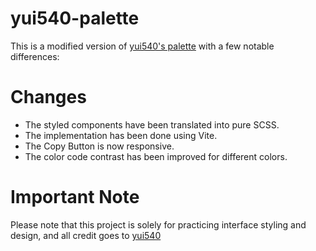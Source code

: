 # yui540-palette

This is a modified version of [yui540's palette](https://github.com/yui540/palette) with a few notable differences:

# Changes

- The styled components have been translated into pure SCSS.
- The implementation has been done using Vite.
- The Copy Button is now responsive.
- The color code contrast has been improved for different colors.

# Important Note

Please note that this project is solely for practicing interface styling and design, and all credit goes to [yui540](https://github.com/yui540)
